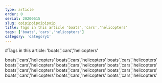 ```yaml
---
type: article
order: 0
serial: 20200615
slug: opipipoipoipipoip
title: Tags in this article 'boats','cars','helicopters'
tags: ['boats','cars','helicopters']
category: 'category1'
---
```




#Tags in this article: 'boats','cars','helicopters'

boats','cars','helicopters'
boats','cars','helicopters'
boats','cars','helicopters'
boats','cars','helicopters'
boats','cars','helicopters'
boats','cars','helicopters'
boats','cars','helicopters'
boats','cars','helicopters'
boats','cars','helicopters'
boats','cars','helicopters'
boats','cars','helicopters'
boats','cars','helicopters'
